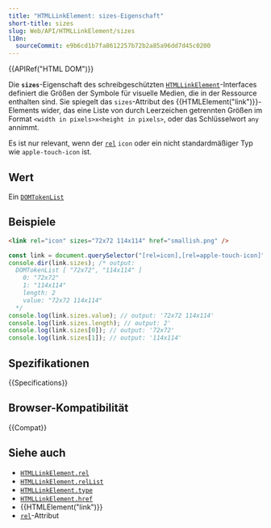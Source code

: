 ```yaml
---
title: "HTMLLinkElement: sizes-Eigenschaft"
short-title: sizes
slug: Web/API/HTMLLinkElement/sizes
l10n:
  sourceCommit: e9b6cd1b7fa8612257b72b2a85a96dd7d45c0200
---
```


{{APIRef("HTML DOM")}}

Die **`sizes`**-Eigenschaft des schreibgeschützten [`HTMLLinkElement`](/de/docs/Web/API/HTMLLinkElement)-Interfaces definiert die Größen der Symbole für visuelle Medien, die in der Ressource enthalten sind. Sie spiegelt das `sizes`-Attribut des {{HTMLElement("link")}}-Elements wider, das eine Liste von durch Leerzeichen getrennten Größen im Format `<width in pixels>x<height in pixels>`, oder das Schlüsselwort `any` annimmt.

Es ist nur relevant, wenn der [`rel`](/de/docs/Web/API/HTMLLinkElement/rel) `icon` oder ein nicht standardmäßiger Typ wie `apple-touch-icon` ist.

## Wert

Ein [`DOMTokenList`](/de/docs/Web/API/DOMTokenList)

## Beispiele

```html
<link rel="icon" sizes="72x72 114x114" href="smallish.png" />
```

```js
const link = document.querySelector("[rel=icon],[rel=apple-touch-icon]");
console.dir(link.sizes); /* output:
  DOMTokenList [ "72x72", "114x114" ]
    0: "72x72"
    1: "114x114"
    length: 2
    value: "72x72 114x114"
  */
console.log(link.sizes.value); // output: '72x72 114x114'
console.log(link.sizes.length); // output: 2'
console.log(link.sizes[0]); // output: '72x72'
console.log(link.sizes[1]); // output: '114x114'
```

## Spezifikationen

{{Specifications}}

## Browser-Kompatibilität

{{Compat}}

## Siehe auch

- [`HTMLLinkElement.rel`](/de/docs/Web/API/HTMLLinkElement/rel)
- [`HTMLLinkElement.relList`](/de/docs/Web/API/HTMLLinkElement/relList)
- [`HTMLLinkElement.type`](/de/docs/Web/API/HTMLLinkElement/type)
- [`HTMLLinkElement.href`](/de/docs/Web/API/HTMLLinkElement/href)
- {{HTMLElement("link")}}
- [`rel`](/de/docs/Web/HTML/Reference/Attributes/rel)-Attribut
